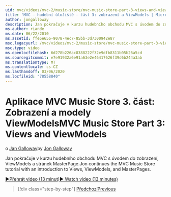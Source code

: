 ```yaml
---
uid: mvc/videos/mvc-2/music-store/mvc-music-store-part-3-views-and-viewmodels
title: 'MVC – hudební úložiště – část 3: zobrazení a ViewModels | Microsoft Docs'
author: jongalloway
description: Jan pokračuje v kurzu hudebního obchodu MVC s úvodem do zobrazení, ViewModels a stránek MasterPage.
ms.author: riande
ms.date: 06/22/2010
ms.assetid: ffe5e656-9078-4ec7-85bb-3d7300942e87
msc.legacyurl: /mvc/videos/mvc-2/music-store/mvc-music-store-part-3-views-and-viewmodels
msc.type: video
ms.openlocfilehash: 6d278b226ac8388222f32e9dfb8311b05b26a5cd
ms.sourcegitcommit: e7e91932a6e91a63e2e46417626f39d6b244a3ab
ms.translationtype: MT
ms.contentlocale: cs-CZ
ms.lasthandoff: 03/06/2020
ms.locfileid: "78558840"
---
```

# <a name="mvc-music-store-part-3-views-and-viewmodels"></a><span data-ttu-id="9eb71-103">Aplikace MVC Music Store 3. část: Zobrazení a modely ViewModels</span><span class="sxs-lookup"><span data-stu-id="9eb71-103">MVC Music Store Part 3: Views and ViewModels</span></span>

<span data-ttu-id="9eb71-104">o [Jan Galloway](https://github.com/jongalloway)</span><span class="sxs-lookup"><span data-stu-id="9eb71-104">by [Jon Galloway](https://github.com/jongalloway)</span></span>

<span data-ttu-id="9eb71-105">Jan pokračuje v kurzu hudebního obchodu MVC s úvodem do zobrazení, ViewModels a stránek MasterPage.</span><span class="sxs-lookup"><span data-stu-id="9eb71-105">Jon continues the MVC Music Store tutorial with an introduction to Views, ViewModels, and MasterPages.</span></span>

[<span data-ttu-id="9eb71-106">&#9654;Přehrát video (13 minut)</span><span class="sxs-lookup"><span data-stu-id="9eb71-106">&#9654; Watch video (13 minutes)</span></span>](https://channel9.msdn.com/Blogs/ASP-NET-Site-Videos/mvc-music-store-part-3-views-and-viewmodels)

> [!div class="step-by-step"]
> [<span data-ttu-id="9eb71-107">Předchozí</span><span class="sxs-lookup"><span data-stu-id="9eb71-107">Previous</span></span>](mvc-music-store-part-2-controllers.md)
